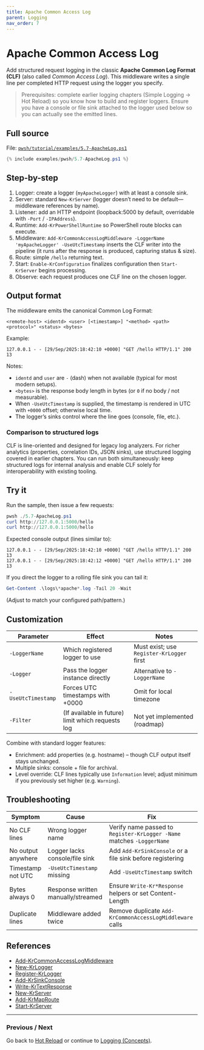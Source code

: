 ```yaml
---
title: Apache Common Access Log
parent: Logging
nav_order: 7
---
```


# Apache Common Access Log

Add structured request logging in the classic **Apache Common Log Format (CLF)** (also called *Common Access Log*).
This middleware writes a single line per completed HTTP request using the logger you specify.

> Prerequisites: complete earlier logging chapters (Simple Logging → Hot Reload) so you know how to build
> and register loggers. Ensure you have a console or file sink attached to the logger used below so you can
> actually see the emitted lines.

## Full source

File: [`pwsh/tutorial/examples/5.7-ApacheLog.ps1`][5.7-ApacheLog.ps1]

```powershell
{% include examples/pwsh/5.7-ApacheLog.ps1 %}
```

## Step-by-step

1. Logger: create a logger (`myApacheLogger`) with at least a console sink.
2. Server: standard `New-KrServer` (logger doesn’t need to be default—middleware references by name).
3. Listener: add an HTTP endpoint (loopback:5000 by default, overridable with `-Port` / `-IPAddress`).
4. Runtime: `Add-KrPowerShellRuntime` so PowerShell route blocks can execute.
5. Middleware: `Add-KrCommonAccessLogMiddleware -LoggerName 'myApacheLogger' -UseUtcTimestamp` inserts
   the CLF writer into the pipeline (it runs after the response is produced, capturing status & size).
6. Route: simple `/hello` returning text.
7. Start: `Enable-KrConfiguration` finalizes configuration then `Start-KrServer` begins processing.
8. Observe: each request produces one CLF line on the chosen logger.

## Output format

The middleware emits the canonical Common Log Format:

```text
<remote-host> <identd> <user> [<timestamp>] "<method> <path> <protocol>" <status> <bytes>
```

Example:

```text
127.0.0.1 - - [29/Sep/2025:18:42:10 +0000] "GET /hello HTTP/1.1" 200 13
```

Notes:

- `identd` and `user` are `-` (dash) when not available (typical for most modern setups).
- `<bytes>` is the response body length in bytes (or `0` if no body / not measurable).
- When `-UseUtcTimestamp` is supplied, the timestamp is rendered in UTC with `+0000` offset; otherwise local time.
- The logger’s sinks control where the line goes (console, file, etc.).

### Comparison to structured logs

CLF is line-oriented and designed for legacy log analyzers. For richer
analytics (properties, correlation IDs, JSON sinks), use structured
logging covered in earlier chapters. You can run both simultaneously: keep structured logs
for internal analysis and enable CLF solely for interoperability with existing tooling.

## Try it

Run the sample, then issue a few requests:

```powershell
pwsh ./5.7-ApacheLog.ps1
curl http://127.0.0.1:5000/hello
curl http://127.0.0.1:5000/hello
```

Expected console output (lines similar to):

```text
127.0.0.1 - - [29/Sep/2025:18:42:10 +0000] "GET /hello HTTP/1.1" 200 13
127.0.0.1 - - [29/Sep/2025:18:42:12 +0000] "GET /hello HTTP/1.1" 200 13
```

If you direct the logger to a rolling file sink you can tail it:

```powershell
Get-Content .\logs\*apache*.log -Tail 20 -Wait
```

(Adjust to match your configured path/pattern.)

## Customization

Parameter | Effect | Notes
--------- | ------ | -----
`-LoggerName` | Which registered logger to use | Must exist; use `Register-KrLogger` first
`-Logger` | Pass the logger instance directly | Alternative to `-LoggerName`
`-UseUtcTimestamp` | Forces UTC timestamps with +0000 | Omit for local timezone
`-Filter` | (If available in future) limit which requests log | Not yet implemented (roadmap)

Combine with standard logger features:

- Enrichment: add properties (e.g. hostname) – though CLF output itself stays unchanged.
- Multiple sinks: console + file for archival.
- Level override: CLF lines typically use `Information` level; adjust minimum if you previously set higher (e.g. `Warning`).

## Troubleshooting

Symptom | Cause | Fix
------- | ----- | ---
No CLF lines | Wrong logger name | Verify name passed to `Register-KrLogger -Name` matches `-LoggerName`
No output anywhere | Logger lacks console/file sink | Add `Add-KrSinkConsole` or a file sink before registering
Timestamp not UTC | `-UseUtcTimestamp` missing | Add `-UseUtcTimestamp` switch
Bytes always 0 | Response written manually/streamed | Ensure `Write-Kr*Response` helpers or set Content-Length
Duplicate lines | Middleware added twice | Remove duplicate `Add-KrCommonAccessLogMiddleware` calls

## References

- [Add-KrCommonAccessLogMiddleware][Add-KrCommonAccessLogMiddleware]
- [New-KrLogger][New-KrLogger]
- [Register-KrLogger][Register-KrLogger]
- [Add-KrSinkConsole][Add-KrSinkConsole]
- [Write-KrTextResponse][Write-KrTextResponse]
- [New-KrServer][New-KrServer]
- [Add-KrMapRoute][Add-KrMapRoute]
- [Start-KrServer][Start-KrServer]

---

### Previous / Next

Go back to [Hot Reload][Previous] or continue to [Logging (Concepts)][Guide].

[5.7-ApacheLog.ps1]: /pwsh/tutorial/examples/5.7-ApacheLog.ps1
[Add-KrCommonAccessLogMiddleware]: /pwsh/cmdlets/Add-KrCommonAccessLogMiddleware
[New-KrLogger]: /pwsh/cmdlets/New-KrLogger
[Register-KrLogger]: /pwsh/cmdlets/Register-KrLogger
[Add-KrSinkConsole]: /pwsh/cmdlets/Add-KrSinkConsole
[Write-KrTextResponse]: /pwsh/cmdlets/Write-KrTextResponse
[New-KrServer]: /pwsh/cmdlets/New-KrServer
[Add-KrMapRoute]: /pwsh/cmdlets/Add-KrMapRoute
[Start-KrServer]: /pwsh/cmdlets/Start-KrServer
[Previous]: ./6.Hot-Reload
[Guide]: /guides/logging
